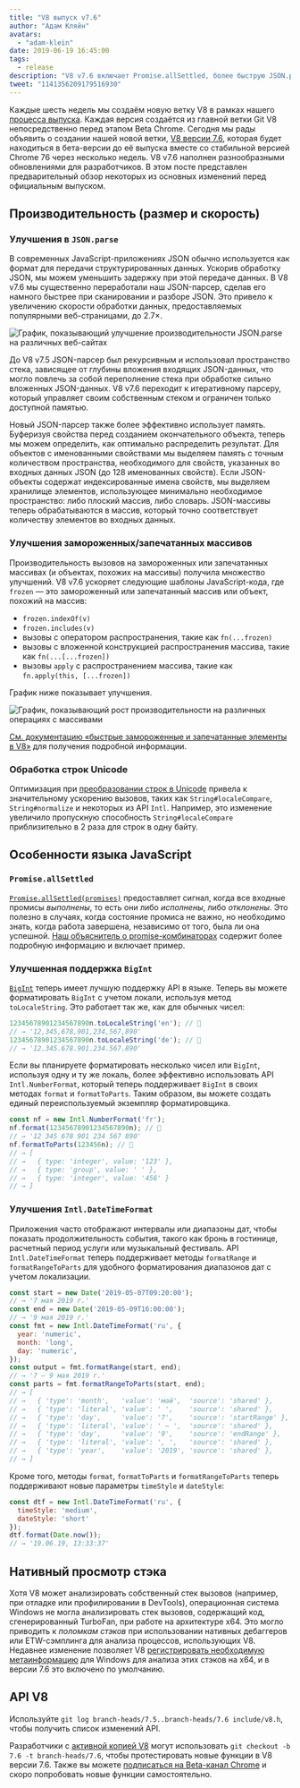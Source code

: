```yaml
---
title: "V8 выпуск v7.6"
author: "Адам Кляйн"
avatars:
  - "adam-klein"
date: 2019-06-19 16:45:00
tags:
  - release
description: "V8 v7.6 включает Promise.allSettled, более быструю JSON.parse, локализованные BigInt, ускоренные замороженные/запечатанные массивы и многое другое!"
tweet: "1141356209179516930"
---
```

Каждые шесть недель мы создаём новую ветку V8 в рамках нашего [процесса выпуска](/docs/release-process). Каждая версия создаётся из главной ветки Git V8 непосредственно перед этапом Beta Chrome. Сегодня мы рады объявить о создании нашей новой ветки, [V8 версии 7.6](https://chromium.googlesource.com/v8/v8.git/+log/branch-heads/7.6), которая будет находиться в бета-версии до её выпуска вместе со стабильной версией Chrome 76 через несколько недель. V8 v7.6 наполнен разнообразными обновлениями для разработчиков. В этом посте представлен предварительный обзор некоторых из основных изменений перед официальным выпуском.

<!--truncate-->
## Производительность (размер и скорость)

### Улучшения в `JSON.parse`

В современных JavaScript-приложениях JSON обычно используется как формат для передачи структурированных данных. Ускорив обработку JSON, мы можем уменьшить задержку при этой передаче данных. В V8 v7.6 мы существенно переработали наш JSON-парсер, сделав его намного быстрее при сканировании и разборе JSON. Это привело к увеличению скорости обработки данных, предоставляемых популярными веб-страницами, до 2.7×.

![График, показывающий улучшение производительности `JSON.parse` на различных веб-сайтах](/_img/v8-release-76/json-parsing.svg)

До V8 v7.5 JSON-парсер был рекурсивным и использовал пространство стека, зависящее от глубины вложения входящих JSON-данных, что могло повлечь за собой переполнение стека при обработке сильно вложенных JSON-данных. V8 v7.6 переходит к итеративному парсеру, который управляет своим собственным стеком и ограничен только доступной памятью.

Новый JSON-парсер также более эффективно использует память. Буферизуя свойства перед созданием окончательного объекта, теперь мы можем определить, как оптимально распределить результат. Для объектов с именованными свойствами мы выделяем память с точным количеством пространства, необходимого для свойств, указанных во входных данных JSON (до 128 именованных свойств). Если JSON-объекты содержат индексированные имена свойств, мы выделяем хранилище элементов, использующее минимально необходимое пространство: либо плоский массив, либо словарь. JSON-массивы теперь обрабатываются в массив, который точно соответствует количеству элементов во входных данных.

### Улучшения замороженных/запечатанных массивов

Производительность вызовов на замороженных или запечатанных массивах (и объектах, похожих на массивы) получила множество улучшений. V8 v7.6 ускоряет следующие шаблоны JavaScript-кода, где `frozen` — это замороженный или запечатанный массив или объект, похожий на массив:

- `frozen.indexOf(v)`
- `frozen.includes(v)`
- вызовы с оператором распространения, такие как `fn(...frozen)`
- вызовы с вложенной конструкцией распространения массива, такие как `fn(...[...frozen])`
- вызовы `apply` с распространением массива, такие как `fn.apply(this, [...frozen])`

График ниже показывает улучшения.

![График, показывающий рост производительности на различных операциях с массивами](/_img/v8-release-76/frozen-sealed-elements.svg)

[См. документацию «быстрые замороженные и запечатанные элементы в V8»](https://bit.ly/fast-frozen-sealed-elements-in-v8) для получения подробной информации.

### Обработка строк Unicode

Оптимизация при [преобразовании строк в Unicode](https://chromium.googlesource.com/v8/v8/+/734c1456d942a03d79aab4b3b0e57afbc803ceea) привела к значительному ускорению вызовов, таких как `String#localeCompare`, `String#normalize` и некоторых из API `Intl`. Например, это изменение увеличило пропускную способность `String#localeCompare` приблизительно в 2 раза для строк в одну байту.

## Особенности языка JavaScript

### `Promise.allSettled`

[`Promise.allSettled(promises)`](/features/promise-combinators#promise.allsettled) предоставляет сигнал, когда все входные промисы _выполнены_, то есть они либо _исполнены_, либо _отклонены_. Это полезно в случаях, когда состояние промиса не важно, но необходимо знать, когда работа завершена, независимо от того, была ли она успешной. [Наш объяснитель о promise-комбинаторах](/features/promise-combinators) содержит более подробную информацию и включает пример.

### Улучшенная поддержка `BigInt`

[`BigInt`](/features/bigint) теперь имеет лучшую поддержку API в языке. Теперь вы можете форматировать `BigInt` с учетом локали, используя метод `toLocaleString`. Это работает так же, как для обычных чисел:

```js
12345678901234567890n.toLocaleString('en'); // 🐌
// → '12,345,678,901,234,567,890'
12345678901234567890n.toLocaleString('de'); // 🐌
// → '12.345.678.901.234.567.890'
```

Если вы планируете форматировать несколько чисел или `BigInt`, используя одну и ту же локаль, более эффективно использовать API `Intl.NumberFormat`, который теперь поддерживает `BigInt` в своих методах `format` и `formatToParts`. Таким образом, вы можете создать единый переиспользуемый экземпляр форматировщика.

```js
const nf = new Intl.NumberFormat('fr');
nf.format(12345678901234567890n); // 🚀
// → '12 345 678 901 234 567 890'
nf.formatToParts(123456n); // 🚀
// → [
// →   { type: 'integer', value: '123' },
// →   { type: 'group', value: ' ' },
// →   { type: 'integer', value: '456' }
// → ]
```

### Улучшения `Intl.DateTimeFormat`

Приложения часто отображают интервалы или диапазоны дат, чтобы показать продолжительность события, такого как бронь в гостинице, расчетный период услуги или музыкальный фестиваль. API `Intl.DateTimeFormat` теперь поддерживает методы `formatRange` и `formatRangeToParts` для удобного форматирования диапазонов дат с учетом локализации.

```js
const start = new Date('2019-05-07T09:20:00');
// → '7 мая 2019 г.'
const end = new Date('2019-05-09T16:00:00');
// → '9 мая 2019 г.'
const fmt = new Intl.DateTimeFormat('ru', {
  year: 'numeric',
  month: 'long',
  day: 'numeric',
});
const output = fmt.formatRange(start, end);
// → '7 – 9 мая 2019 г.'
const parts = fmt.formatRangeToParts(start, end);
// → [
// →   { 'type': 'month',   'value': 'май',  'source': 'shared' },
// →   { 'type': 'literal', 'value': ' ',    'source': 'shared' },
// →   { 'type': 'day',     'value': '7',    'source': 'startRange' },
// →   { 'type': 'literal', 'value': ' – ',  'source': 'shared' },
// →   { 'type': 'day',     'value': '9',    'source': 'endRange' },
// →   { 'type': 'literal', 'value': ', ',   'source': 'shared' },
// →   { 'type': 'year',    'value': '2019', 'source': 'shared' },
// → ]
```

Кроме того, методы `format`, `formatToParts` и `formatRangeToParts` теперь поддерживают новые параметры `timeStyle` и `dateStyle`:

```js
const dtf = new Intl.DateTimeFormat('ru', {
  timeStyle: 'medium',
  dateStyle: 'short'
});
dtf.format(Date.now());
// → '19.06.19, 13:33:37'
```

## Нативный просмотр стэка

Хотя V8 может анализировать собственный стек вызовов (например, при отладке или профилировании в DevTools), операционная система Windows не могла анализировать стек вызовов, содержащий код, сгенерированный TurboFan, при работе на архитектуре x64. Это могло приводить к _поломкам стэков_ при использовании нативных дебаггеров или ETW-сэмплинга для анализа процессов, использующих V8. Недавнее изменение позволяет V8 [регистрировать необходимую метаинформацию](https://chromium.googlesource.com/v8/v8/+/3cda21de77d098a612eadf44d504b188a599c5f0) для Windows для анализа этих стэков на x64, и в версии 7.6 это включено по умолчанию.

## API V8

Используйте `git log branch-heads/7.5..branch-heads/7.6 include/v8.h`, чтобы получить список изменений API.

Разработчики с [активной копией V8](/docs/source-code#using-git) могут использовать `git checkout -b 7.6 -t branch-heads/7.6`, чтобы протестировать новые функции в V8 версии 7.6. Также вы можете [подписаться на Beta-канал Chrome](https://www.google.com/chrome/browser/beta.html) и скоро попробовать новые функции самостоятельно.
